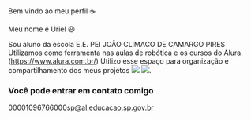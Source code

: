 Bem vindo ao meu perfil ☕

Meu nome é Uriel 😃

Sou aluno da escola E.E. PEI JOÃO CLIMACO DE CAMARGO PIRES
Utilizamos como ferramenta nas aulas de robótica e os cursos do Alura. (https://www.alura.com.br/)
Utilizo esse espaço para organização e compartilhamento dos meus projetos 
![](https://media.tenor.com/YTjJFAEDIvAAAAAM/a-dancing-dancing-a.gif)
![](https://media.tenor.com/X1UBzspDL3kAAAAM/burn-in-hell-elmo.gif).

### Você pode entrar em contato comigo
00001096766000sp@al.educacao.sp.gov.br
